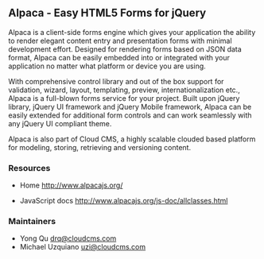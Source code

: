 ## Alpaca - Easy HTML5 Forms for jQuery ##

Alpaca is a client-side forms engine which gives your application the ability to render elegant content entry and presentation forms with minimal development effort. Designed for rendering forms based on JSON data format, Alpaca can be easily embedded into or integrated with your application no matter what platform or device you are using.

With comprehensive control library and out of the box support for validation, wizard, layout, templating, preview, internationalization etc., Alpaca is a full-blown forms service for your project. Built upon jQuery library, jQuery UI framework and jQuery Mobile framework, Alpaca can be easily extended for additional form controls and can work seamlessly with any jQuery UI compliant theme.

Alpaca is also part of Cloud CMS, a highly scalable clouded based platform for modeling, storing, retrieving and versioning content.

### Resources

* Home http://www.alpacajs.org/

* JavaScript docs http://www.alpacajs.org/js-doc/allclasses.html

### Maintainers
* Yong Qu     drq@cloudcms.com
* Michael Uzquiano     uzi@cloudcms.com